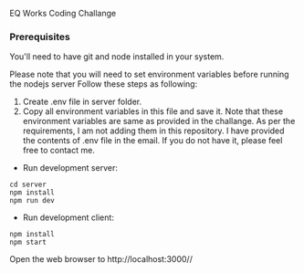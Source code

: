 EQ Works Coding Challange

### Prerequisites
You'll need to have git and node installed in your system.


Please note that you will need to set environment variables before running the nodejs server
Follow these steps as following:
1. Create .env file in server folder.
2. Copy all environment variables in this file and save it.
Note that these environment variables are same as provided in the challange.
As per the requirements, I am not adding them in this repository.
I have provided the contents of .env file in the email. If you do not have it, please feel free to contact me.

* Run development server:
```
cd server
npm install
npm run dev
```


* Run development client:
```
npm install
npm start 
```

Open the web browser to http://localhost:3000//
